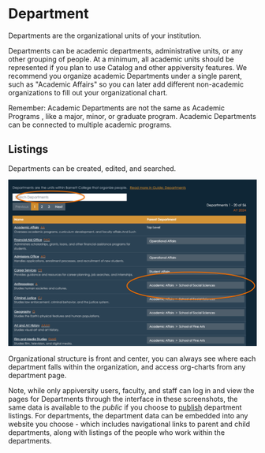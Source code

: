 # Department
Departments are the organizational units of your institution.  

Departments can be academic departments, administrative units, or any other grouping of people. At a minimum, all academic units should be represented if you plan to use Catalog and other appiversity features. We recommend you organize academic Departments under a single parent, such as "Academic Affairs" so you can later add different non-academic organizations to fill out your organizational chart.

Remember: Academic Departments are not the same as Academic Programs , like a major, minor, or graduate program. Academic Departments can be connected to multiple academic programs.

## Listings
Departments can be created, edited, and searched.

![departments](../images/departments.png)

Organizational structure is front and center, you can always see where each department falls within the organization, and access org-charts from any department page.

Note, while only appiversity users, faculty, and staff can log in and view the pages for Departments through the interface in these screenshots, the same data is available to the *public* if you choose to [publish](../publishing/) department listings.  For departments, the department data can be embedded into any website you choose - which includes navigational links to parent and child departments, along with listings of the people who work within the departments.